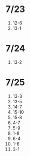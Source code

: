 # 7/23

1. 12-6
2. 13-1

# 7/24

1. 13-2

# 7/25

1. 13-3
2. 13-5
3. 14-7
4. 15-10
5. 15-8
6. 4-7
7. 5-9
8. 1-8
9. 6-4
10. 1-6
11. 3-1